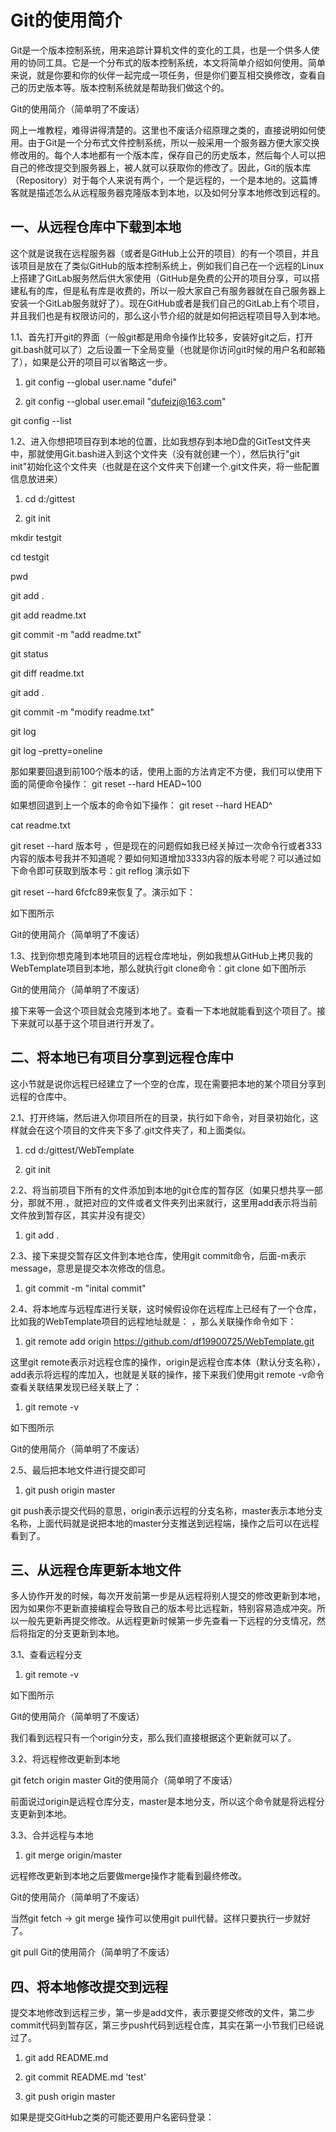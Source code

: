 # Git的使用简介

Git是一个版本控制系统，用来追踪计算机文件的变化的工具，也是一个供多人使用的协同工具。它是一个分布式的版本控制系统，本文将简单介绍如何使用。简单来说，就是你要和你的伙伴一起完成一项任务，但是你们要互相交换修改，查看自己的历史版本等。版本控制系统就是帮助我们做这个的。

Git的使用简介（简单明了不废话）

网上一堆教程，难得讲得清楚的。这里也不废话介绍原理之类的，直接说明如何使用。由于Git是一个分布式文件控制系统，所以一般采用一个服务器方便大家交换修改用的。每个人本地都有一个版本库，保存自己的历史版本，然后每个人可以把自己的修改提交到服务器上，被人就可以获取你的修改了。因此，Git的版本库（Repository）对于每个人来说有两个，一个是远程的，一个是本地的。这篇博客就是描述怎么从远程服务器克隆版本到本地，以及如何分享本地修改到远程的。

## 一、从远程仓库中下载到本地

这个就是说我在远程服务器（或者是GitHub上公开的项目）的有一个项目，并且该项目是放在了类似GitHub的版本控制系统上，例如我们自己在一个远程的Linux上搭建了GitLab服务然后供大家使用（GitHub是免费的公开的项目分享，可以搭建私有的库，但是私有库是收费的，所以一般大家自己有服务器就在自己服务器上安装一个GitLab服务就好了）。现在GitHub或者是我们自己的GitLab上有个项目，并且我们也是有权限访问的，那么这小节介绍的就是如何把远程项目导入到本地。

1.1、首先打开git的界面（一般git都是用命令操作比较多，安装好git之后，打开git.bash就可以了）之后设置一下全局变量（也就是你访问git时候的用户名和邮箱了），如果是公开的项目可以省略这一步。

1. git config --global user.name "dufei"

2. git config --global user.email "dufeizj@163.com"

git config --list

1.2、进入你想把项目存到本地的位置，比如我想存到本地D盘的GitTest文件夹中，那就使用Git.bash进入到这个文件夹（没有就创建一个），然后执行"git init"初始化这个文件夹（也就是在这个文件夹下创建一个.git文件夹，将一些配置信息放进来）

1. cd d:/gittest

2. git init

mkdir testgit

cd testgit

pwd

git add .

git add readme.txt

git commit -m "add readme.txt"

git status

git diff readme.txt

git add .

git commit -m "modify readme.txt"

git log

git log –pretty=oneline

那如果要回退到前100个版本的话，使用上面的方法肯定不方便，我们可以使用下面的简便命令操作：
git reset --hard HEAD~100

如果想回退到上一个版本的命令如下操作：
git reset --hard HEAD^

cat readme.txt

git reset --hard 版本号 ，但是现在的问题假如我已经关掉过一次命令行或者333内容的版本号我并不知道呢？要如何知道增加3333内容的版本号呢？可以通过如下命令即可获取到版本号：git reflog 演示如下

git reset --hard 6fcfc89来恢复了。演示如下：

如下图所示

Git的使用简介（简单明了不废话）

1.3、找到你想克隆到本地项目的远程仓库地址，例如我想从GitHub上拷贝我的WebTemplate项目到本地，那么就执行git clone命令：git clone 如下图所示

Git的使用简介（简单明了不废话）


接下来等一会这个项目就会克隆到本地了。查看一下本地就能看到这个项目了。接下来就可以基于这个项目进行开发了。

## 二、将本地已有项目分享到远程仓库中

这小节就是说你远程已经建立了一个空的仓库，现在需要把本地的某个项目分享到远程的仓库中。

2.1、打开终端，然后进入你项目所在的目录，执行如下命令，对目录初始化，这样就会在这个项目的文件夹下多了.git文件夹了，和上面类似。

1. cd d:/gittest/WebTemplate

2. git init

2.2、将当前项目下所有的文件添加到本地的git仓库的暂存区（如果只想共享一部分，那就不用.，就把对应的文件或者文件夹列出来就行，这里用add表示将当前文件放到暂存区，其实并没有提交）

1. git add .

2.3、接下来提交暂存区文件到本地仓库，使用git commit命令，后面-m表示message，意思是提交本次修改的信息。

1. git commit -m "inital commit"

2.4、将本地库与远程库进行关联，这时候假设你在远程库上已经有了一个仓库，比如我的WebTemplate项目的远程地址就是： ，那么关联操作命令如下：

1. git remote add origin https://github.com/df19900725/WebTemplate.git

这里git remote表示对远程仓库的操作，origin是远程仓库本体（默认分支名称），add表示将远程的库加入，也就是关联的操作，接下来我们使用git remote -v命令查看关联结果发现已经关联上了：

1. git remote -v

如下图所示

Git的使用简介（简单明了不废话）

2.5、最后把本地文件进行提交即可

1. git push origin master

git push表示提交代码的意思，origin表示远程的分支名称，master表示本地分支名称，上面代码就是说把本地的master分支推送到远程端，操作之后可以在远程看到了。

## 三、从远程仓库更新本地文件

多人协作开发的时候，每次开发前第一步是从远程将别人提交的修改更新到本地，因为如果你不更新直接编程会导致自己的版本号比远程新，特别容易造成冲突。所以一般先更新再提交修改。从远程更新时候第一步先查看一下远程的分支情况，然后将指定的分支更新到本地。

3.1、查看远程分支

1. git remote -v

如下图所示

Git的使用简介（简单明了不废话）

我们看到远程只有一个origin分支，那么我们直接根据这个更新就可以了。

3.2、将远程修改更新到本地

git fetch origin master
Git的使用简介（简单明了不废话）

前面说过origin是远程仓库分支，master是本地分支，所以这个命令就是将远程分支更新到本地。

3.3、合并远程与本地

1. git merge origin/master

远程修改更新到本地之后要做merge操作才能看到最终修改。

Git的使用简介（简单明了不废话）

当然git fetch -> git merge 操作可以使用git pull代替。这样只要执行一步就好了。

git pull
Git的使用简介（简单明了不废话）

## 四、将本地修改提交到远程

提交本地修改到远程三步，第一步是add文件，表示要提交修改的文件，第二步commit代码到暂存区，第三步push代码到远程仓库，其实在第一小节我们已经说过了。

1. git add README.md

2. git commit README.md 'test'

3. git push origin master

如果是提交GitHub之类的可能还要用户名密码登录：